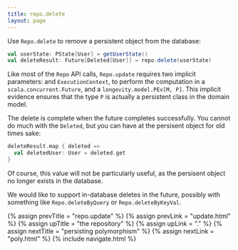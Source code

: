 ```yaml
---
title: repo.delete
layout: page
---
```


Use `Repo.delete` to remove a persistent object from the database:

```scala
val userState: PState[User] = getUserState()
val deleteResult: Future[Deleted[User]] = repo.delete(userState)
```

Like most of the `Repo` API calls, `Repo.update` requires two implicit parameters: and
`ExecutionContext`, to perform the computation in a `scala.concurrent.Future`, and a
`longevity.model.PEv[M, P]`. This implicit evidence ensures that the type `P` is actually a
persistent class in the domain model.

The delete is complete when the future completes successfully. You
cannot do much with the `Deleted`, but you can have at the persisent
object for old times sake:

```scala
deleteResult.map { deleted =>
  val deletedUser: User = deleted.get
}
```

Of course, this value will not be particularly useful, as the persisent object no longer exists in
the database.

<div class = "blue-side-bar">

We would like to support in-database deletes in the future, possibly
with something like <code>Repo.deleteByQuery</code> or
<code>Repo.deleteByKeyVal</code>.

</div>

{% assign prevTitle = "repo.update" %}
{% assign prevLink  = "update.html" %}
{% assign upTitle   = "the repository" %}
{% assign upLink    = "." %}
{% assign nextTitle = "persisting polymorphism" %}
{% assign nextLink  = "poly.html" %}
{% include navigate.html %}
